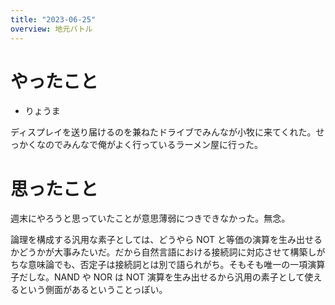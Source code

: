 ```yaml
---
title: "2023-06-25"
overview: 地元バトル
---
```


# やったこと

- りょうま

ディスプレイを送り届けるのを兼ねたドライブでみんなが小牧に来てくれた。せっかくなのでみんなで俺がよく行っているラーメン屋に行った。

# 思ったこと

週末にやろうと思っていたことが意思薄弱につきできなかった。無念。

論理を構成する汎用な素子としては、どうやら NOT と等価の演算を生み出せるかどうかが大事みたいだ。だから自然言語における接続詞に対応させて構築しがちな意味論でも、否定子は接続詞とは別で語られがち。そもそも唯一の一項演算子だしな。NAND や NOR は NOT 演算を生み出せるから汎用の素子として使えるという側面があるということっぽい。
